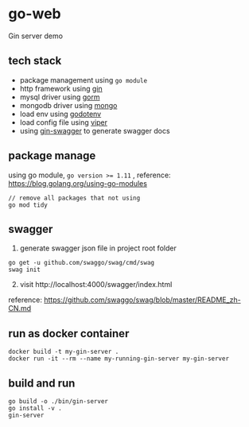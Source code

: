 # go-web

Gin server demo

## tech stack

* package management using `go module`
* http framework using [gin](https://github.com/gin-gonic/gin)
* mysql driver using [gorm](https://github.com/go-gorm/gorm)
* mongodb driver using [mongo](https://github.com/mongodb/mongo-go-driver)
* load env using [godotenv](https://github.com/joho/godotenv)
* load config file using [viper](https://github.com/spf13/viper)
* using [gin-swagger](https://github.com/swaggo/gin-swagger) to generate swagger docs

## package manage

using go module, `go version >= 1.11` , reference: https://blog.golang.org/using-go-modules

```shell
// remove all packages that not using
go mod tidy
```

## swagger

1. generate swagger json file in project root folder

```shell
go get -u github.com/swaggo/swag/cmd/swag
swag init
```

2. visit http://localhost:4000/swagger/index.html

reference: https://github.com/swaggo/swag/blob/master/README_zh-CN.md

## run as docker container

```shell
docker build -t my-gin-server .
docker run -it --rm --name my-running-gin-server my-gin-server
```

## build and run

```shell
go build -o ./bin/gin-server
go install -v .
gin-server
```
